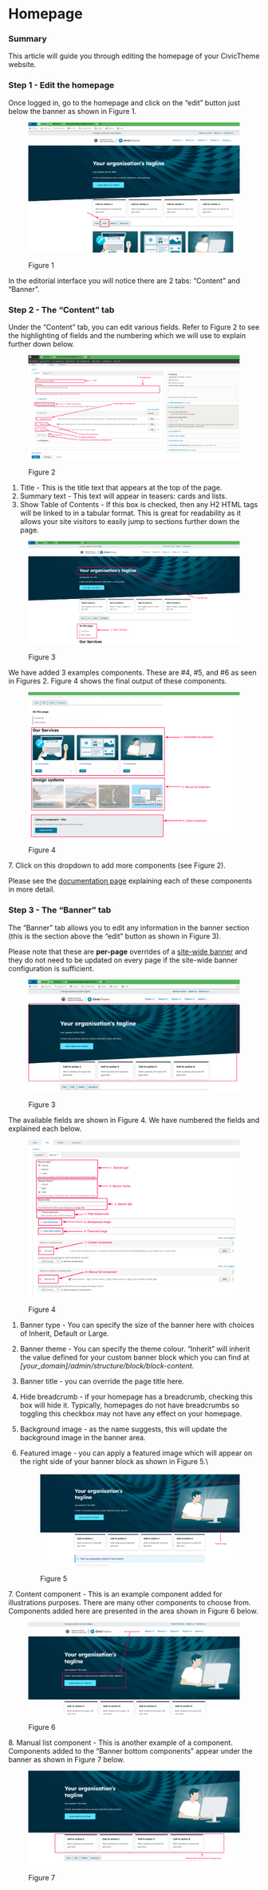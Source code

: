 # Homepage

### Summary <a href="#editingthehomepage-summary" id="editingthehomepage-summary"></a>

This article will guide you through editing the homepage of your CivicTheme website.

### Step 1 - Edit the homepage <a href="#editingthehomepage-step1-editthehomepage" id="editingthehomepage-step1-editthehomepage"></a>

Once logged in, go to the homepage and click on the “edit” button just below the banner as shown in Figure 1.

<figure><img src="../.gitbook/assets/image (9).png" alt=""><figcaption><p>Figure 1</p></figcaption></figure>

In the editorial interface you will notice there are 2 tabs: “Content” and “Banner”.

### Step 2 - The “Content” tab <a href="#editingthehomepage-step2-the-content-tab" id="editingthehomepage-step2-the-content-tab"></a>

Under the “Content” tab, you can edit various fields. Refer to Figure 2 to see the highlighting of fields and the numbering which we will use to explain further down below.

<figure><img src="../.gitbook/assets/image (4) (1).png" alt=""><figcaption><p>Figure 2</p></figcaption></figure>

1. Title - This is the title text that appears at the top of the page.
2. Summary text - This text will appear in teasers: cards and lists.
3. Show Table of Contents - If this box is checked, then any H2 HTML tags will be linked to in a tabular format. This is great for readability as it allows your site visitors to easily jump to sections further down the page.

<figure><img src="../.gitbook/assets/image (11).png" alt=""><figcaption><p>Figure 3</p></figcaption></figure>

We have added 3 examples components. These are #4, #5, and #6 as seen in Figures 2. Figure 4 shows the final output of these components.

<figure><img src="../.gitbook/assets/image (7).png" alt=""><figcaption><p>Figure 4</p></figcaption></figure>

7\. Click on this dropdown to add more components (see Figure 2).

Please see the [documentation page](landing-page.md) explaining each of these components in more detail.&#x20;

### Step 3 - The “Banner” tab <a href="#editingthehomepage-step3-the-banner-tab" id="editingthehomepage-step3-the-banner-tab"></a>

The “Banner” tab allows you to edit any information in the banner section (this is the section above the “edit” button as shown in Figure 3).

Please note that these are **per-page** overrides of a [site-wide banner](global-configuration/site-wide-banner.md) and they do not need to be updated on every page if the site-wide banner configuration is sufficient.

<figure><img src="../.gitbook/assets/image (3) (1).png" alt=""><figcaption><p>Figure 3</p></figcaption></figure>

The available fields are shown in Figure 4. We have numbered the fields and explained each below.

<figure><img src="../.gitbook/assets/image (2) (1).png" alt=""><figcaption><p>Figure 4</p></figcaption></figure>

1. Banner type - You can specify the size of the banner here with choices of Inherit, Default or Large.&#x20;
2. Banner theme - You can specify the theme colour. “Inherit” will inherit the value defined for your custom banner block which you can find at _\[your\_domain]/admin/structure/block/block-content._
3. Banner title - you can override the page title here.
4. Hide breadcrumb - if your homepage has a breadcrumb, checking this box will hide it. Typically, homepages do not have breadcrumbs so toggling this checkbox may not have any effect on your homepage.
5. Background image - as the name suggests, this will update the background image in the banner area.
6.  Featured image - you can apply a featured image which will appear on the right side of your banner block as shown in Figure 5.\




    <figure><img src="../.gitbook/assets/image (1) (1).png" alt=""><figcaption><p>Figure 5</p></figcaption></figure>

7\. Content component - This is an example component added for illustrations purposes. There are many other components to choose from. Components added here are presented in the area shown in Figure 6 below.

<figure><img src="../.gitbook/assets/image (5) (1).png" alt=""><figcaption><p>Figure 6</p></figcaption></figure>

8\. Manual list component - This is another example of a component. Components added to the “Banner bottom components” appear under the banner as shown in Figure 7 below.

<figure><img src="../.gitbook/assets/image (6).png" alt=""><figcaption><p>Figure 7</p></figcaption></figure>
